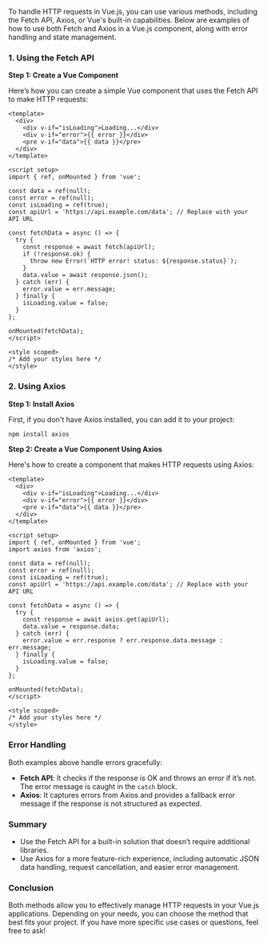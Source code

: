 To handle HTTP requests in Vue.js, you can use various methods, including the Fetch API, Axios, or Vue's built-in capabilities. Below are examples of how to use both Fetch and Axios in a Vue.js component, along with error handling and state management.

### 1. Using the Fetch API

**Step 1: Create a Vue Component**

Here’s how you can create a simple Vue component that uses the Fetch API to make HTTP requests:

```vue
<template>
  <div>
    <div v-if="isLoading">Loading...</div>
    <div v-if="error">{{ error }}</div>
    <pre v-if="data">{{ data }}</pre>
  </div>
</template>

<script setup>
import { ref, onMounted } from 'vue';

const data = ref(null);
const error = ref(null);
const isLoading = ref(true);
const apiUrl = 'https://api.example.com/data'; // Replace with your API URL

const fetchData = async () => {
  try {
    const response = await fetch(apiUrl);
    if (!response.ok) {
      throw new Error(`HTTP error! status: ${response.status}`);
    }
    data.value = await response.json();
  } catch (err) {
    error.value = err.message;
  } finally {
    isLoading.value = false;
  }
};

onMounted(fetchData);
</script>

<style scoped>
/* Add your styles here */
</style>
```

### 2. Using Axios

**Step 1: Install Axios**

First, if you don't have Axios installed, you can add it to your project:

```bash
npm install axios
```

**Step 2: Create a Vue Component Using Axios**

Here's how to create a component that makes HTTP requests using Axios:

```vue
<template>
  <div>
    <div v-if="isLoading">Loading...</div>
    <div v-if="error">{{ error }}</div>
    <pre v-if="data">{{ data }}</pre>
  </div>
</template>

<script setup>
import { ref, onMounted } from 'vue';
import axios from 'axios';

const data = ref(null);
const error = ref(null);
const isLoading = ref(true);
const apiUrl = 'https://api.example.com/data'; // Replace with your API URL

const fetchData = async () => {
  try {
    const response = await axios.get(apiUrl);
    data.value = response.data;
  } catch (err) {
    error.value = err.response ? err.response.data.message : err.message;
  } finally {
    isLoading.value = false;
  }
};

onMounted(fetchData);
</script>

<style scoped>
/* Add your styles here */
</style>
```

### Error Handling

Both examples above handle errors gracefully:

- **Fetch API**: It checks if the response is OK and throws an error if it’s not. The error message is caught in the `catch` block.
- **Axios**: It captures errors from Axios and provides a fallback error message if the response is not structured as expected.

### Summary

- Use the Fetch API for a built-in solution that doesn’t require additional libraries.
- Use Axios for a more feature-rich experience, including automatic JSON data handling, request cancellation, and easier error management.

### Conclusion

Both methods allow you to effectively manage HTTP requests in your Vue.js applications. Depending on your needs, you can choose the method that best fits your project. If you have more specific use cases or questions, feel free to ask!